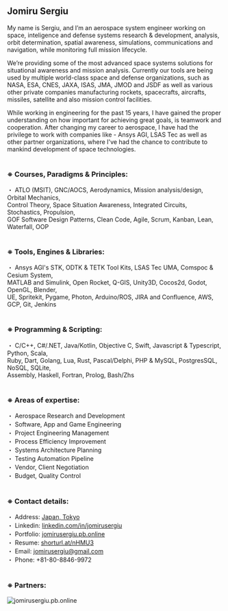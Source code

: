 ## Jomiru Sergiu
My name is Sergiu, and I’m an aerospace system engineer working on space, inteligence and defense systems research & development, analysis, orbit determination, spatial awareness, simulations, communications and navigation, while monitoring full mission lifecycle.

We’re providing some of the most advanced space systems solutions for situational awareness and mission analysis. Currently our tools are being used by multiple world-class space and defense organizations, such as NASA, ESA, CNES, JAXA, ISAS, JMA, JMOD and JSDF as well as various other private companies manufacturing rockets, spacecrafts, aircrafts, missiles, satellite and also mission control facilities.

While working in engineering for the past 15 years, I have gained the proper understanding on how important for achieving great goals, is teamwork and cooperation. After changing my career to aerospace, I have had the privilege to work with companies like - Ansys AGI, LSAS Tec as well as other partner organizations, where I've had the chance to contribute to mankind development of space technologies.<br /><br />


### ※ Courses, Paradigms & Principles:
・ ATLO (MSIT), GNC/AOCS, Aerodynamics,
Mission analysis/design, Orbital Mechanics,<br />
Control Theory, Space Situation Awareness,
Integrated Circuits, Stochastics, Propulsion,<br />
GOF Software Design Patterns, Clean Code,
Agile, Scrum, Kanban, Lean, Waterfall, OOP<br /><br />


### ※ Tools, Engines & Libraries:
・ Ansys AGI's STK, ODTK & TETK Tool Kits,
LSAS Tec UMA, Comspoc & Cesium System,<br />
MATLAB and Simulink, Open Rocket, Q-GIS,
Unity3D, Cocos2d, Godot, OpenGL, Blender,<br />
UE, Spritekit, Pygame, Photon, Arduino/ROS,
JIRA and Confluence, AWS, GCP, Git, Jenkins<br /><br />


### ※ Programming & Scripting:
・ C/C++, C#/.NET, Java/Kotlin, Objective C,
Swift, Javascript & Typescript, Python, Scala,<br />
Ruby, Dart, Golang, Lua, Rust, Pascal/Delphi,
PHP & MySQL, PostgresSQL, NoSQL, SQLite,<br />
Assembly, Haskell, Fortran, Prolog, Bash/Zhs<br /><br />


### ※ Areas of expertise:

・ Aerospace Research and Development<br />
・ Software, App and Game Engineering<br />
・ Project Engineering Management<br />
・ Process Efficiency Improvement<br />
・ Systems Architecture Planning<br />
・ Testing Automation Pipeline<br />
・ Vendor, Client Negotiation<br />
・ Budget, Quality Control<br /><br />

### ※ Contact details:
・ Address: [Japan, Tokyo](https://www.google.com/maps/@35.6577349,139.8613669,3a,75y,331.62h,97.17t/data=!3m6!1e1!3m4!1sH_0vRhdEg8S0SidBRaGLpA!2e0!7i16384!8i8192)<br />
・ Linkedin: [linkedin.com/in/jomirusergiu](https://linkedin.com/in/jomirusergiu)<br />
・ Portfolio: [jomirusergiu.pb.online](https://jomirusergiu.pb.online)<br />
・ Resume: [shorturl.at/nHMU3](https://shorturl.at/nHMU3)<br />
・ Email: jomirusergiu@gmail.com<br />
・ Phone: +81-80-8846-9972<br /><br />

### ※ Partners:
![jomirusergiu.pb.online](https://dif1tzfqclj9f.cloudfront.net/000_clients/1306812/page/w1000-1306812nQwcv4Ad.png)

<!--
**jomirusergiu/jomirusergiu** is a ✨ _special_ ✨ repository because its `README.md` (this file) appears on your GitHub profile.

Here are some ideas to get you started:

- 🔭 I’m currently working on ...
- 🌱 I’m currently learning ...
- 👯 I’m looking to collaborate on ...
- 🤔 I’m looking for help with ...
- 💬 Ask me about ...
- 📫 How to reach me: ...
- 😄 Pronouns: ...
- ⚡ Fun fact: ...
-->
